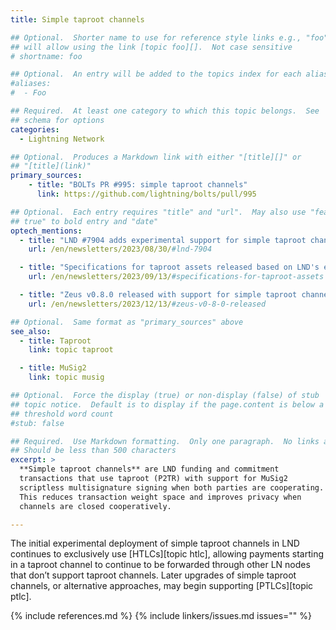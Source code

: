```yaml
---
title: Simple taproot channels

## Optional.  Shorter name to use for reference style links e.g., "foo"
## will allow using the link [topic foo][].  Not case sensitive
# shortname: foo

## Optional.  An entry will be added to the topics index for each alias
#aliases:
#  - Foo

## Required.  At least one category to which this topic belongs.  See
## schema for options
categories:
  - Lightning Network

## Optional.  Produces a Markdown link with either "[title][]" or
## "[title](link)"
primary_sources:
    - title: "BOLTs PR #995: simple taproot channels"
      link: https://github.com/lightning/bolts/pull/995

## Optional.  Each entry requires "title" and "url".  May also use "feature:
## true" to bold entry and "date"
optech_mentions:
  - title: "LND #7904 adds experimental support for simple taproot channels"
    url: /en/newsletters/2023/08/30/#lnd-7904

  - title: "Specifications for taproot assets released based on LND's experimental simple taproot channels"
    url: /en/newsletters/2023/09/13/#specifications-for-taproot-assets

  - title: "Zeus v0.8.0 released with support for simple taproot channels"
    url: /en/newsletters/2023/12/13/#zeus-v0-8-0-released

## Optional.  Same format as "primary_sources" above
see_also:
  - title: Taproot
    link: topic taproot

  - title: MuSig2
    link: topic musig

## Optional.  Force the display (true) or non-display (false) of stub
## topic notice.  Default is to display if the page.content is below a
## threshold word count
#stub: false

## Required.  Use Markdown formatting.  Only one paragraph.  No links allowed.
## Should be less than 500 characters
excerpt: >
  **Simple taproot channels** are LND funding and commitment
  transactions that use taproot (P2TR) with support for MuSig2
  scriptless multisignature signing when both parties are cooperating.
  This reduces transaction weight space and improves privacy when
  channels are closed cooperatively.

---
```

The initial experimental deployment of simple taproot channels in LND
continues to exclusively use [HTLCs][topic htlc], allowing payments
starting in a taproot channel to continue to be forwarded through other
LN nodes that don’t support taproot channels.  Later upgrades of simple
taproot channels, or alternative approaches, may begin supporting
[PTLCs][topic ptlc].

{% include references.md %}
{% include linkers/issues.md issues="" %}
